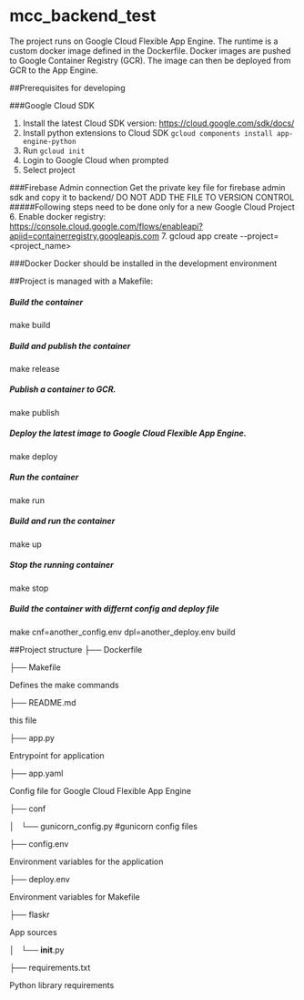 # mcc_backend_test
The project runs on Google Cloud Flexible App Engine. The runtime is a custom docker image defined in the Dockerfile. Docker images are pushed to Google Container Registry (GCR). The image can then be deployed from GCR to the App Engine.

##Prerequisites for developing

###Google Cloud SDK
1. Install the latest Cloud SDK version: https://cloud.google.com/sdk/docs/
2. Install python extensions to Cloud SDK ``gcloud components install app-engine-python``
3. Run `gcloud init`
4. Login to Google Cloud when prompted
5. Select  project


###Firebase Admin connection
Get the private key file for firebase admin sdk and copy it to backend/
DO NOT ADD THE FILE TO VERSION CONTROL
#####Following steps need to be done only for a new Google Cloud Project
6. Enable docker registry: https://console.cloud.google.com/flows/enableapi?apiid=containerregistry.googleapis.com
7. gcloud app create --project=<project_name>

###Docker
Docker should be installed in the development environment

##Project is managed with a Makefile:
##### Build the container
make build

##### Build and publish the container
make release

##### Publish a container to GCR.
make publish

##### Deploy the latest image to Google Cloud Flexible App Engine.
make deploy

##### Run the container
make run

##### Build and run the container
make up

##### Stop the running container
make stop

##### Build the container with differnt config and deploy file
make cnf=another_config.env dpl=another_deploy.env build

##Project structure
├── Dockerfile
        
├── Makefile

   Defines the make commands
        
├── README.md
   
   this file

├── app.py

   Entrypoint for application

├── app.yaml
    
   Config file for Google Cloud Flexible App Engine

├── conf 
   
│   └── gunicorn_config.py    #gunicorn config files

├── config.env
    
   Environment variables for the application

├── deploy.env

   Environment variables for Makefile

├── flaskr
   
   App sources

│   └── __init__.py

├── requirements.txt

   Python library requirements
    
